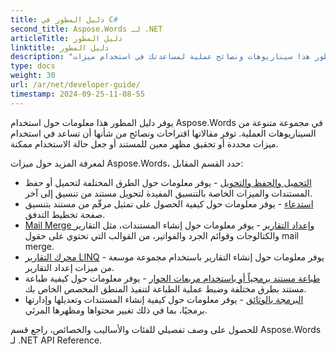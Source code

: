 ```yaml
---
title: دليل المطور في C#
second_title: Aspose.Words لـ .NET
articleTitle: دليل المطور
linktitle: دليل المطور
description: "يصف دليل المطور هذا سيناريوهات ونصائح عملية لمساعدتك في استخدام ميزات Aspose.Words محددة لـ .NET، أو تحقيق مظهر معين للمستند، أو جعل حالة الاستخدام ممكنة."
type: docs
weight: 30
url: /ar/net/developer-guide/
timestamp: 2024-09-25-11-08-55
---
```


يوفر دليل المطور هذا معلومات حول استخدام Aspose.Words في مجموعة متنوعة من السيناريوهات العملية. توفر مقالاتها اقتراحات ونصائح من شأنها أن تساعد في استخدام ميزات محددة أو تحقيق مظهر معين للمستند أو جعل حالة الاستخدام ممكنة.

لمعرفة المزيد حول ميزات Aspose.Words، حدد القسم المقابل:

- [التحميل والحفظ والتحويل](/words/ar/net/loading-saving-and-converting/) - يوفر معلومات حول الطرق المختلفة لتحميل أو حفظ المستندات والميزات الخاصة بالتنسيق المفيدة لتحويل مستند من تنسيق إلى آخر.
- [استدعاء](/words/ar/net/rendering/) - يوفر معلومات حول كيفية الحصول على تمثيل مرقّم من مستند بتنسيق صفحة تخطيط التدفق.
- [Mail Merge وإعداد التقارير](/words/net/mail-merge-and-reporting/) - يوفر معلومات حول إنشاء المستندات، مثل التقارير والكتالوجات وقوائم الجرد والفواتير، من القوالب التي تحتوي على حقول mail merge.
- [محرك التقارير LINQ](/words/net/linq-reporting-engine/) - يوفر معلومات حول إنشاء التقارير باستخدام مجموعة موسعة من ميزات إعداد التقارير.
- [طباعة مستند برمجياً أو باستخدام مربعات الحوار](/words/ar/net/print-a-document-programmatically-or-using-dialogs/) - يوفر معلومات حول كيفية طباعة مستند بطرق مختلفة وضبط عملية الطباعة لتنفيذ المنطق المخصص الخاص بك.
- [البرمجة بالوثائق](/words/ar/net/programming-with-documents/) - يوفر معلومات حول كيفية إنشاء المستندات وتعديلها وإدارتها برمجيًا، بما في ذلك تغيير محتواها ومظهرها المرئي.

للحصول على وصف تفصيلي للفئات والأساليب والخصائص، راجع قسم Aspose.Words لـ .NET API Reference.
